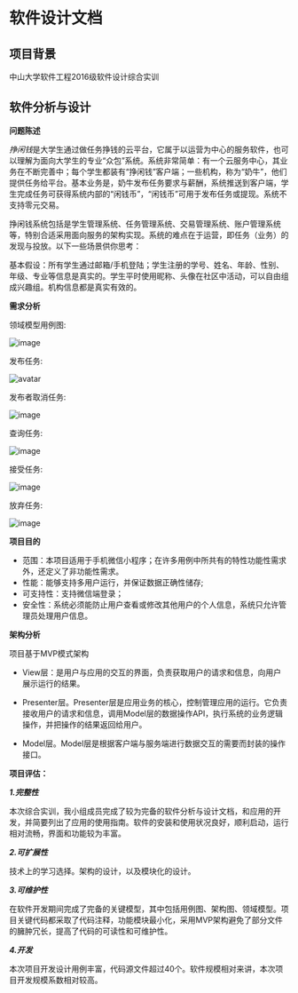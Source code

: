 # 软件设计文档

## 项目背景

中山大学软件工程2016级软件设计综合实训

## 软件分析与设计

**问题陈述**

*挣闲钱*是大学生通过做任务挣钱的云平台，它属于以运营为中心的服务软件，也可以理解为面向大学生的专业“众包”系统。系统非常简单：有一个云服务中心，其业务在不断完善中；每个学生都装有“挣闲钱”客户端；一些机构，称为“奶牛”，他们提供任务给平台。基本业务是，奶牛发布任务要求与薪酬，系统推送到客户端，学生完成任务可获得系统内部的“闲钱币”，“闲钱币”可用于发布任务或提现。系统不支持零元交易。

挣闲钱系统包括是学生管理系统、任务管理系统、交易管理系统、账户管理系统等，特别合适采用面向服务的架构实现。系统的难点在于运营，即任务（业务）的发现与投放。以下一些场景供你思考：

基本假设：所有学生通过邮箱/手机登陆；学生注册的学号、姓名、年龄、性别、年级、专业等信息是真实的。学生平时使用昵称、头像在社区中活动，可以自由组成兴趣组。机构信息都是真实有效的。

**需求分析**

领域模型用例图:

![image](领域模型.jpg)


发布任务:

![avatar](https://github.com/taigoos/Dashbroad/blob/master/%E4%BB%BB%E5%8A%A1%E5%8F%91%E5%B8%83.png)

发布者取消任务:

![image](https://github.com/taigoos/Dashbroad/blob/master/%E5%8F%91%E5%B8%83%E8%80%85%E5%8F%96%E6%B6%88%E4%BB%BB%E5%8A%A1.png)

查询任务:

![image](https://github.com/taigoos/Dashbroad/blob/master/%E6%9F%A5%E8%AF%A2%E4%BB%BB%E5%8A%A1.png)

接受任务:

![image](https://github.com/taigoos/Dashbroad/blob/master/%E6%8E%A5%E5%8F%97%E4%BB%BB%E5%8A%A1.png)

放弃任务:

![image](https://github.com/taigoos/Dashbroad/blob/master/%E6%94%BE%E5%BC%83%E4%BB%BB%E5%8A%A1.png)


**项目目的**

- 范围：本项目适用于手机微信小程序；在许多用例中所共有的特性功能性需求外，还定义了非功能性需求。
- 性能：能够支持多用户运行，并保证数据正确性储存;
- 可支持性：支持微信端登录；
- 安全性：系统必须能防止用户查看或修改其他用户的个人信息，系统只允许管理员处理用户信息。

**架构分析**

项目基于MVP模式架构

- View层：是用户与应用的交互的界面，负责获取用户的请求和信息，向用户展示运行的结果。

- Presenter层。Presenter层是应用业务的核心，控制管理应用的运行。它负责接收用户的请求和信息，调用Model层的数据操作API，执行系统的业务逻辑操作，并把操作的结果返回给用户。

- Model层。Model层是根据客户端与服务端进行数据交互的需要而封装的操作接口。

**项目评估：**

***1.完整性***

本次综合实训，我小组成员完成了较为完备的软件分析与设计文档，和应用的开发，并简要列出了应用的使用指南。软件的安装和使用状况良好，顺利启动，运行相对流畅，界面和功能较为丰富。

***2.可扩展性***

技术上的学习选择。架构的设计，以及模块化的设计。

***3.可维护性***

在软件开发期间完成了完备的关键模型，其中包括用例图、架构图、领域模型。项目关键代码都采取了代码注释，功能模块最小化，采用MVP架构避免了部分文件的臃肿冗长，提高了代码的可读性和可维护性。

***4.开发***

本次项目开发设计用例丰富，代码源文件超过40个。软件规模相对来讲，本次项目开发规模系数相对较高。

















